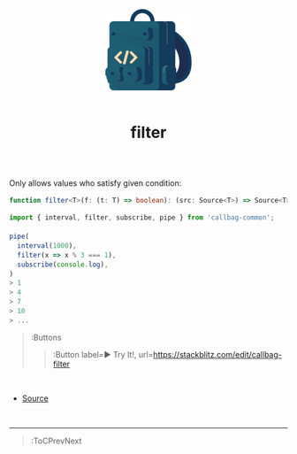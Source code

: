 <div align="center">
  <img src="/callbag.svg" width="156"/>
  <br><br>
  <h1>filter</h1>
  <br><br>
</div>

Only allows values who satisfy given condition:

```ts
function filter<T>(f: (t: T) => boolean): (src: Source<T>) => Source<T>
```
```ts | --term ​
import { interval, filter, subscribe, pipe } from 'callbag-common';

pipe(
  interval(1000),
  filter(x => x % 3 === 1),
  subscribe(console.log),
)
> 1
> 4
> 7
> 10
> ...
```

> :Buttons
> > :Button label=► Try It!, url=https://stackblitz.com/edit/callbag-filter

<br>

- [Source](https://github.com/staltz/callbag-filter)

<br>

---

> :ToCPrevNext